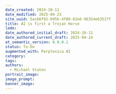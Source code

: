 ```yaml
---
date_created: 2024-10-11
date_modified: 2025-04-23
site_uuid: 5ac66f92-b95b-4f80-82e6-96354e63517f
title: AI is first a Trojan Horse
lede: 
date_authored_initial_draft: 2024-10-11
date_authored_current_draft: 2025-04-24
at_semantic_version: 0.0.0.1
status: To-Do
augmented_with: Perplexica AI
category: 
tags:
authors:
  - Michael Staton
portrait_image: 
image_prompt: 
banner_image:
---
```

